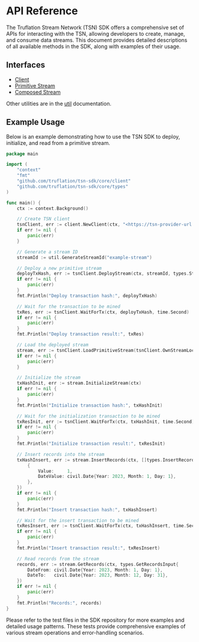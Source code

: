 # API Reference

The Truflation Stream Network (TSN) SDK offers a comprehensive set of APIs for interacting with the TSN, allowing developers to create, manage, and consume data streams. This document provides detailed descriptions of all available methods in the SDK, along with examples of their usage.

## Interfaces
- [Client](client.md)
- [Primitive Stream](primitive-stream.md)
- [Composed Stream](composed-stream.md)

Other utilities are in the [util](util.md) documentation.

## Example Usage

Below is an example demonstrating how to use the TSN SDK to deploy, initialize, and read from a primitive stream.

```go
package main

import (
    "context"
    "fmt"
    "github.com/truflation/tsn-sdk/core/client"
    "github.com/truflation/tsn-sdk/core/types"
)

func main() {
    ctx := context.Background()

    // Create TSN client
    tsnClient, err := client.NewClient(ctx, "<https://tsn-provider-url.com>")
    if err != nil {
        panic(err)
    }

    // Generate a stream ID
    streamId := util.GenerateStreamId("example-stream")

    // Deploy a new primitive stream
    deployTxHash, err := tsnClient.DeployStream(ctx, streamId, types.StreamTypePrimitive)
    if err != nil {
        panic(err)
    }
    fmt.Println("Deploy transaction hash:", deployTxHash)

    // Wait for the transaction to be mined
    txRes, err := tsnClient.WaitForTx(ctx, deployTxHash, time.Second)
    if err != nil {
        panic(err)
    }
    fmt.Println("Deploy transaction result:", txRes)

    // Load the deployed stream
    stream, err := tsnClient.LoadPrimitiveStream(tsnClient.OwnStreamLocator(streamId))
    if err != nil {
        panic(err)
    }

    // Initialize the stream
    txHashInit, err := stream.InitializeStream(ctx)
    if err != nil {
        panic(err)
    }
    fmt.Println("Initialize transaction hash:", txHashInit)

    // Wait for the initialization transaction to be mined
    txResInit, err := tsnClient.WaitForTx(ctx, txHashInit, time.Second)
    if err != nil {
        panic(err)
    }
    fmt.Println("Initialize transaction result:", txResInit)

    // Insert records into the stream
    txHashInsert, err := stream.InsertRecords(ctx, []types.InsertRecordInput{
        {
            Value:     1,
            DateValue: civil.Date{Year: 2023, Month: 1, Day: 1},
        },
    })
    if err != nil {
        panic(err)
    }
    fmt.Println("Insert transaction hash:", txHashInsert)

    // Wait for the insert transaction to be mined
    txResInsert, err := tsnClient.WaitForTx(ctx, txHashInsert, time.Second)
    if err != nil {
        panic(err)
    }
    fmt.Println("Insert transaction result:", txResInsert)

    // Read records from the stream
    records, err := stream.GetRecords(ctx, types.GetRecordsInput{
        DateFrom: civil.Date{Year: 2023, Month: 1, Day: 1},
        DateTo:   civil.Date{Year: 2023, Month: 12, Day: 31},
    })
    if err != nil {
        panic(err)
    }
    fmt.Println("Records:", records)
}
```

Please refer to the test files in the SDK repository for more examples and detailed usage patterns. These tests provide comprehensive examples of various stream operations and error-handling scenarios.
